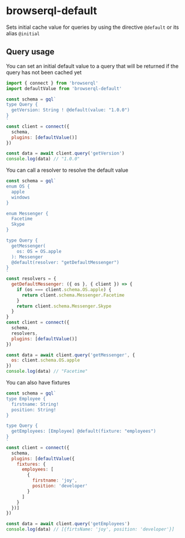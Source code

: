 browserql-default
===

Sets initial cache value for queries by using the directive `@default` or its alias `@initial`

## Query usage

You can set an initial default value to a query that will be returned if the query has not been cached yet

```js
import { connect } from 'browserql'
import defaultValue from 'browserql-default'

const schema = gql`
type Query {
  getVersion: String ! @default(value: "1.0.0")
}
`
const client = connect({
  schema,
  plugins: [defaultValue()]
})

const data = await client.query('getVersion')
console.log(data) // "1.0.0"
```

You can call a resolver to resolve the default value

```js
const schema = gql`
enum OS {
  apple
  windows
}

enum Messenger {
  Facetime
  Skype
}

type Query {
  getMessenger(
    os: OS = OS.apple
  ): Messenger
  @default(resolver: "getDefaultMessenger")
}
`
const resolvers = {
  getDefaultMessenger: ({ os }, { client }) => {
    if (os === client.schema.OS.apple) {
      return client.schema.Messenger.Facetime
    }
    return client.schema.Messenger.Skype
  }
}
const client = connect({
  schema,
  resolvers,
  plugins: [defaultValue()]
})

const data = await client.query('getMessenger', {
  os: client.schema.OS.apple
})
console.log(data) // "Facetime"
```

You can also have fixtures

```js
const schema = gql`
type Employee {
  firstname: String!
  position: String!
}

type Query {
  getEmployees: [Employee] @default(fixture: "employees")
}
`
const client = connect({
  schema,
  plugins: [defaultValue({
    fixtures: {
      employees: [
        {
          firstname: 'joy',
          position: 'developer'
        }
      ]
    }
  })]
})

const data = await client.query('getEmployees')
console.log(data) // [{firtsName: 'joy', position: 'developer'}]
```
